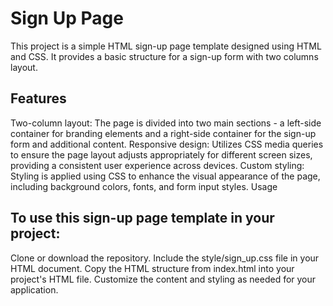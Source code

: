 <h1>Sign Up Page</h1>
This project is a simple HTML sign-up page template designed using HTML and CSS. It provides a basic structure for a sign-up form with two columns layout.

<h2>Features</h2>
Two-column layout: The page is divided into two main sections - a left-side container for branding elements and a right-side container for the sign-up form and additional content.
Responsive design: Utilizes CSS media queries to ensure the page layout adjusts appropriately for different screen sizes, providing a consistent user experience across devices.
Custom styling: Styling is applied using CSS to enhance the visual appearance of the page, including background colors, fonts, and form input styles.
Usage

<h2>
To use this sign-up page template in your project:
</h2>
Clone or download the repository.
Include the style/sign_up.css file in your HTML document.
Copy the HTML structure from index.html into your project's HTML file.
Customize the content and styling as needed for your application.
